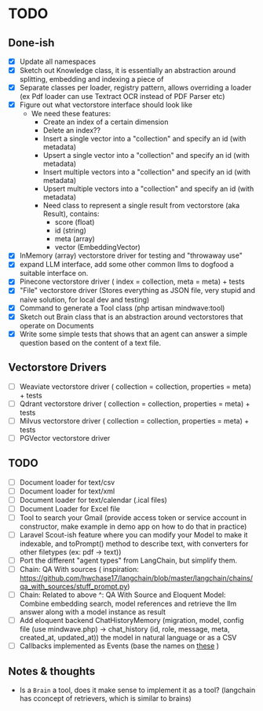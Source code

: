 # TODO

## Done-ish

- [x] Update all namespaces
- [x] Sketch out Knowledge class, it is essentially an abstraction around splitting, embedding and indexing a piece of
- [x] Separate classes per loader, registry pattern, allows overriding a loader (ex Pdf loader can use Textract OCR
  instead of PDF Parser etc)
- [x] Figure out what vectorstore interface should look like
    - We need these features:
        - Create an index of a certain dimension
        - Delete an index??
        - Insert a single vector into a "collection" and specify an id (with metadata)
        - Upsert a single vector into a "collection" and specify an id (with metadata)
        - Insert multiple vectors into a "collection" and specify an id (with metadata)
        - Upsert multiple vectors into a "collection" and specify an id (with metadata)
        - Need class to represent a single result from vectorstore (aka Result), contains:
            - score (float)
            - id (string)
            - meta (array)
            - vector (EmbeddingVector)
- [x] InMemory (array) vectorstore driver for testing and "throwaway use"
- [x] expand LLM interface, add some other common llms to dogfood a suitable interface on.
- [x] Pinecone vectorstore driver ( index = collection, meta = meta) + tests
- [x] "File" vectorstore driver (Stores everything as JSON file, very stupid and naive solution, for local dev and
  testing)
- [x] Command to generate a Tool class (php artisan mindwave:tool)
- [x] Sketch out Brain class that is an abstraction around vectorstores that operate on Documents
- [x] Write some simple tests that shows that an agent can answer a simple question based on the content of a text file.

## Vectorstore Drivers

- [ ] Weaviate vectorstore driver ( collection = collection, properties = meta) + tests
- [ ] Qdrant vectorstore driver ( collection = collection, properties = meta) + tests
- [ ] Milvus vectorstore driver ( collection = collection, properties = meta) + tests
- [ ] PGVector vectorstore driver

## TODO

- [ ] Document loader for text/csv
- [ ] Document loader for text/xml
- [ ] Document loader for text/calendar (.ical files)
- [ ] Document Loader for Excel file
- [ ] Tool to search your Gmail (provide access token or service account in constructor, make example in demo app on how
  to do that in practice)
- [ ] Laravel Scout-ish feature where you can modify your Model to make it indexable, and toPrompt() method to describe
  text, with converters for other filetypes (ex: pdf -> text))
- [ ] Port the different "agent types" from LangChain, but simplify them.
- [ ] Chain: QA With sources (
  inspiration: https://github.com/hwchase17/langchain/blob/master/langchain/chains/qa_with_sources/stuff_prompt.py)
- [ ] Chain: Related to above ^: QA With Source and Eloquent Model: Combine embedding search, model references and
  retrieve the llm answer along with a model instance as result
- [ ] Add eloquent backend ChatHistoryMemory (migration, model, config file (use mindwave.php) -> chat_history (id,
  role, message, meta, created_at, updated_at))
  the model in natural language or as a CSV
- [ ] Callbacks implemented as Events (base the names
  on [these](https://python.langchain.com/en/latest/modules/callbacks/getting_started.html) )

## Notes & thoughts

- Is a `Brain` a tool, does it make sense to implement it as a tool? (langchain has cconcept of retrievers, which is
  similar to brains)
